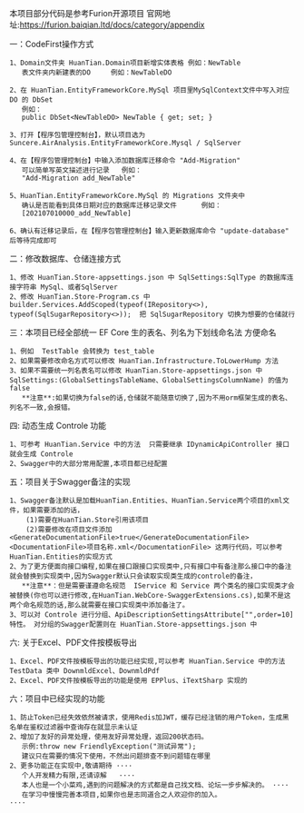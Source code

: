 本项目部分代码是参考Furion开源项目   官网地址:https://furion.baiqian.ltd/docs/category/appendix

一：CodeFirst操作方式

    1、Domain文件夹 HuanTian.Domain项目新增实体表格 例如：NewTable
	   表文件夹内新建表的DO     例如：NewTableDO

    2、在 HuanTian.EntityFrameworkCore.MySql 项目里MySqlContext文件中写入对应 DO 的 DbSet
       例如：
       public DbSet<NewTableDO> NewTable { get; set; }

    3、打开【程序包管理控制台】，默认项目选为 Suncere.AirAnalysis.EntityFrameworkCore.Mysql / SqlServer

    4、在【程序包管理控制台】中输入添加数据库迁移命令 "Add-Migration"
       可以简单写英文描述进行记录   例如：
       "Add-Migration add_NewTable"

    5、HuanTian.EntityFrameworkCore.MySql 的 Migrations 文件夹中
       确认是否能看到具体日期对应的数据库迁移记录文件      例如：
       [202107010000_add_NewTable]

    6、确认有迁移记录后，在【程序包管理控制台】输入更新数据库命令 "update-database" 后等待完成即可

二：修改数据库、仓储连接方式

    1、修改 HuanTian.Store-appsettings.json 中 SqlSettings:SqlType 的数据库连接字符串 MySql、或者SqlServer
    2、修改 HuanTian.Store-Program.cs 中 builder.Services.AddScoped(typeof(IRepository<>), typeof(SqlSugarRepository<>));  把 SqlSugarRepository 切换为想要的仓储就行

三：本项目已经全部统一 EF Core 生的表名、列名为下划线命名法  方便命名
    
    1、例如  TestTable 会转换为 test_table
    2、如果需要修改命名方式可以修改 HuanTian.Infrastructure.ToLowerHump 方法
    3、如果不需要统一列名表名可以修改 HuanTian.Store-appsettings.json 中 SqlSettings:(GlobalSettingsTableName、GlobalSettingsColumnName) 的值为 false 
       **注意**:如果切换为false的话,仓储就不能随意切换了,因为不用orm框架生成的表名、列名不一致,会报错。

四: 动态生成 Controle 功能

    1、可参考 HuanTian.Service 中的方法  只需要继承 IDynamicApiController 接口就会生成 Controle
    2、Swagger中的大部分常用配置,本项目都已经配置

五：项目关于Swagger备注的实现

    1、Swagger备注默认是加载HuanTian.Entities、HuanTian.Service两个项目的xml文件，如果需要添加的话，
        (1)需要在HuanTian.Store引用该项目 
        (2)需要修改在项目文件添加 <GenerateDocumentationFile>true</GenerateDocumentationFile> <DocumentationFile>项目名称.xml</DocumentationFile> 这两行代码，可以参考HuanTian.Entities的实现方式
    2、为了更方便面向接口编程,如果在接口跟接口实现类中,只有接口中有备注那么接口中的备注就会替换到实现类中,因为Swagger默认只会读取实现类生成的controle的备注，
       **注意**：但是需要谨遵命名规范  IService 和 Service 两个类名的接口实现类才会被替换(你也可以进行修改,在HuanTian.WebCore-SwaggerExtensions.cs),如果不是这两个命名规范的话,那么就需要在接口实现类中添加备注了。
    3、可以对 Controle 进行分组、ApiDescriptionSettingsAttribute["",order=10]特性。 对分组的Swagger配置则在 HuanTian.Store-appsettings.json 中

六: 关于Excel、PDF文件按模板导出

    1、Excel、PDF文件按模板导出的功能已经实现,可以参考 HuanTian.Service 中的方法 TestData 类中 DownmldExcel、DownmldPdf
	2、Excel、PDF文件按模板导出的功能是使用 EPPlus、iTextSharp 实现的

六：项目中已经实现的功能

    1、防止Token已经失效依然被请求，使用Redis加JWT，缓存已经注销的用户Token，生成黑名单在鉴权过滤器中查询存在就显示未认证
    2、增加了友好的异常处理，使用友好异常处理，返回200状态码。
       示例:throw new FriendlyException("测试异常");  
       建议只在需要的情况下使用，不然出问题排查不到问题错在哪里
    2、更多功能正在实现中,敬请期待 ····   
       个人开发精力有限,还请谅解   ···· 
       本人也是一个小菜鸡,遇到的问题解决的方式都是自己找文档、论坛一步步解决的。 ····
       在学习中慢慢完善本项目,如果你也是志同道合之人欢迎你的加入。               ····
